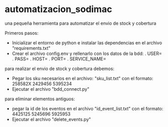 # automatizacion_sodimac
una pequeña herramienta para automatizar el envio de stock y cobertura

Primeros pasos:
- Inicializar el entorno de python e instalar las dependencias en el archivo "requirements.txt"
- Crear el archivo config.env y rellenarlo con los datos de la bdd:
. USER=
. PASS=
. HOST=
. PORT=
. SERVICE_NAME=

para realizar el envio de stock y cobertura debemos:

- Pegar los sku necesarios en el archivo: "sku_list.txt" con el formato:
258582X
2429456
5395234
- Ejecutar el archivo "bdd_connect.py"


para eliminar elementos antiguos:
- pegar la id de los eventos en el archivo "id_event_list.txt" con el formato:
4425125
5245696
5925953
- Ejecutar el archivo "delete_events.py"
